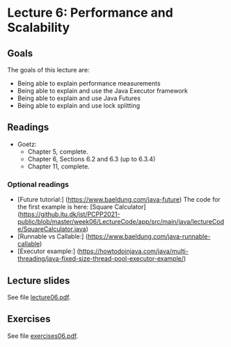 # Lecture 6: Performance and Scalability

## Goals

The goals of this lecture are:
* Being able to explain performance measurements
* Being able to explain and use the Java Executor framework
* Being able to explain and use Java Futures
* Being able to explain and use lock splitting


## Readings 

* Goetz:
  * Chapter 5, complete.
  * Chapter 6, Sections 6.2 and 6.3 (up to 6.3.4)
  * Chapter 11, complete.

### Optional readings

* [Future tutorial:] (https://www.baeldung.com/java-future)
The code for the first example is here: [Square Calculator] (https://github.itu.dk/jst/PCPP2021-public/blob/master/week06/LectureCode/app/src/main/java/lectureCode/SquareCalculator.java)
* [Runnable vs Callable:] (https://www.baeldung.com/java-runnable-callable)
* [Executor example:] (https://howtodoinjava.com/java/multi-threading/java-fixed-size-thread-pool-executor-example/)
 
## Lecture slides

See file [lecture06.pdf](#).


## Exercises

See file [exercises06.pdf](#).
